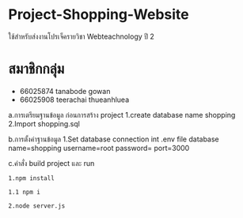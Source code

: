 # Project-Shopping-Website
ใช้สำหรับส่งงานโปรเจ็ครายวิชา Webteachnology ปี 2
# สมาชิกกลุ่ม 
- 66025874 tanabode gowan
- 66025908 teerachai thueanhluea



a.การเตรียมฐานข้อมูล ก่อนการสร้าง project 
    1.create database name shopping
    2.Import shopping.sql
    

b.การตั้งค่าฐานข้อมูล
   1.Set database connection int .env file database name=shopping username=root password= port=3000


c.คำสั่ง build project และ run
```
1.npm install
```
```
1.1 npm i 
```
```
2.node server.js
```
